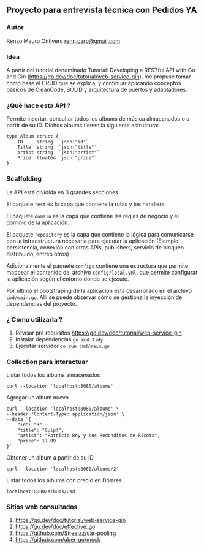 ## Proyecto para entrevista técnica con Pedidos YA

### Autor
Renzo Mauro Ontivero
[renn.carp@gmail.com]()

### Idea
A partir del tutorial denominado Tutorial: Developing a RESTful API with Go and Gin (https://go.dev/doc/tutorial/web-service-gin), me propuse tomar como base el CRUD que se explica, y continuar aplicando conceptos básicos de CleanCode, SOLID y arquitectura de puertos y adaptadores. 

### ¿Qué hace esta API ?
Permite insertar, consultar todos los albums de música almacenados o a partir de su ID. Dichos albums tienen la siguiente estructura:
```
type Album struct {
	ID     string  `json:"id"`
	Title  string  `json:"title"`
	Artist string  `json:"artist"`
	Price  float64 `json:"price"`
}
```

### Scaffolding

La API está dividida en 3 grandes secciones. 

El paquete `rest` es la capa que contiene la rutas y los handlers. 

El paquete `domain` es la capa que contiene las reglas de negocio y el dominio de la aplicación.

El paquete `repository` es la capa que contiene la lógica para comunicarse con la infraestructura necesaria para ejecutar la aplicación (Ejemplo: persistencia, conexión con otras APIs, publishers, servicio de bloqueo distribuido, entreo otros)

Adicionalmente el paquete `configs` contiene una estructura que permite mappear el contenido del archivo `config/local.yml`, que permite configurar la aplicación según el entorno donde se ejecute.

Por último el bootstraping de la aplicación está desarrollado en el archivo `cmd/main.go`. Allí se puede observar cómo se gestiona la inyección de dependencias del proyecto.

### ¿ Cómo utilizarla ?
1. Revisar pre requisitos https://go.dev/doc/tutorial/web-service-gin
2. Instalar dependencias `go mod tidy`
3. Ejecutar servidor `go run cmd/main.go`

### Collection para interactuar
Listar todos los albums almacenados
```
curl --location 'localhost:8080/albums'
```

Agregar un album nuevo
```
curl --location 'localhost:8080/albums' \
--header 'Content-Type: application/json' \
--data '{
    "id": "3",
    "title": "Gulp!",
    "artist": "Patricio Rey y sus Redonditos de Ricota",
    "price": 17.99
}'
```

Obtener un album a partir de su ID
```
curl --location 'localhost:8080/albums/2'
```

Listar todos los albums con precio en Dólares
```
localhost:8080/albums/usd
```

### Sitios web consultados
1. https://go.dev/doc/tutorial/web-service-gin
2. https://go.dev/doc/effective_go
3. https://github.com/Streelzz/car-pooling
4. https://github.com/uber-go/mock